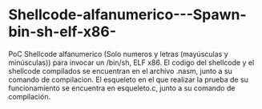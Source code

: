 # Shellcode-alfanumerico---Spawn-bin-sh-elf-x86-
PoC Shellcode alfanumerico (Solo numeros y letras (mayúsculas y minúsculas)) para invocar un /bin/sh, ELF x86.
El codigo del shellcode y el shellcode compilados se encuentran en el archivo .nasm, junto a su comando de compilacion. El esqueleto en el que realizar la prueba de su funcionamiento se encuentra en esqueleto.c, junto a su comando de compilación.
